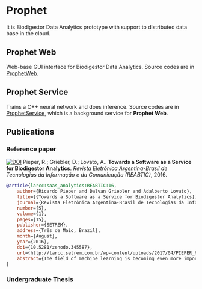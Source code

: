 # Prophet
It is Biodigestor Data Analytics prototype with support to distributed data base in the cloud.

## Prophet Web

Web-base GUI interface for Biodigestor Data Analytics. Source codes are in [ProphetWeb](https://github.com/larcc-group/Prophet/tree/master/ProphetWeb).

## Prophet Service

Trains a C++ neural network and does inference. Source codes are in [ProphetService](https://github.com/larcc-group/Prophet/tree/master/ProphetService), which is a background service for **Prophet Web**.

## Publications

### Reference paper
[![DOI](https://zenodo.org/badge/DOI/10.5281/zenodo.345587.svg)](https://doi.org/10.5281/zenodo.345587) Pieper, R.; Griebler, D.; Lovato, A.. **Towards a Software as a Service for Biodigestor Analytics**. *Revista Eletrônica Argentina-Brasil de Tecnologias da Informação e da Comunicação (REABTIC)*, 2016.

```bibtex
@article{larcc:saas_analytics:REABTIC:16,
    author={Ricardo Pieper and Dalvan Griebler and Adalberto Lovato},
    title={{Towards a Software as a Service for Biodigestor Analytics}},
    journal={Revista Eletrônica Argentina-Brasil de Tecnologias da Informação e da Comunicação (REABTIC)},
    number={5},
    volume={1},
    pages={15},
    publisher={SETREM},
    address={Três de Maio, Brazil},
    month={August},
    year={2016},
    doi={10.5281/zenodo.345587},
    url={http://larcc.setrem.com.br/wp-content/uploads/2017/04/PIEPER_REABTIC_2016.pdf},
    abstract={The field of machine learning is becoming even more important in the last years. The ever-increasing amount of data and complexity of computational problems challenges the currently available technology. Meanwhile, anaerobic digesters represent a good alternative for renewable energy production in Brazil. However, performing efficient and accurate predictions/analytics while completely abstracting machine learning details from end-users might not be a simple task to achieve. Usually, such tools are made for a specific scenario and may not fit with particular and general needs. Our goal was to create a SaaS for biogas data analytics by using a neural network. Therefore, an open source, cloud-enabled SaaS (Software as a Service) was developed and deployed in LARCC (Laboratory of Advanced Researches on Cloud Computing) at SETREM. The results have shown the SaaS application is able to perform predictions. The neural network's accuracy is not significantly worse than a state-of-the-art implementation, and its training speed is faster. The user interface demonstrates to be intuitive, and the predictions were accurate when providing the training algorithm with sufficient data. In addition, the file processing and network training time were good enough under traditional workload conditions.},
}
```

### Undergraduate Thesis
